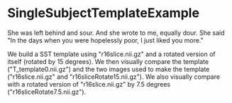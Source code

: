 # SingleSubjectTemplateExample
She was left behind and sour. And she wrote to me, equally dour.  She said "In the days
when you were hopelessly poor, I just liked you more."

We build a SST template using "r16slice.nii.gz" and a rotated version of itself (rotated by
15 degrees).  We then visually compare the template ("T_template0.nii.gz") and the two
images used to make the template ("r16slice.nii.gz" and "r16sliceRotate15.nii.gz").  We
also visually compare with a rotated version of "r16slice.nii.gz" by 7.5 degrees
("r16sliceRotate7.5.nii.gz").
